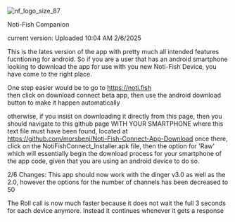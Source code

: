 ![nf_logo_size_87](https://github.com/morsbenj/Noti-Fish-Connect-App-Download/assets/104463900/d5c402bd-9828-4d13-a044-87bf39463792)


Noti-Fish Companion

current version: Uploaded 10:04 AM 2/6/2025

This is the lates version of the app with pretty much all intended features fucntioning for android.
So if you are a user that has an android smartphone looking to download the app for use with you new
Noti-Fish Device, you have come to the right place. 

One step easier would be to go to https://noti.fish  
then click on download connect beta app, then use the android download button to make it happen automatically


otherwise, if you insist on downloading it directly from this page, then you should navigate to 
this github page WITH YOUR SMARTPHONE where this text file must have been found, located at 
https://github.com/morsbenj/Noti-Fish-Connect-App-Download
 once there, click on the NotiFishConnect_Installer.apk file, then the option for 'Raw' which will essentially 
 begin the download process for your smartphone of the app code, given that you are using an android device to do so.



2/6 Changes:
This app should now work with the dinger v3.0 as well as the 2.0, however
	the options for the number of channels has been decreased to 50

The Roll call is now much faster because it does not wait the full 3 seconds for
	each device anymore. Instead it continues whenever it gets a response
